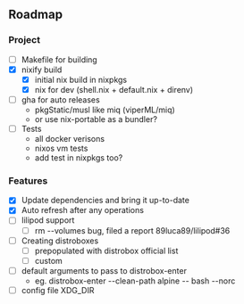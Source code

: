 ## Roadmap

### Project

- [ ] Makefile for building
- [x] nixify build
  - [x] initial nix build in nixpkgs
  - [x] nix for dev (shell.nix + default.nix + direnv)
- [ ] gha for auto releases
  - pkgStatic/musl like miq (viperML/miq)
  - or use nix-portable as a bundler?
- [ ] Tests
  - all docker verisons
  - nixos vm tests
  - add test in nixpkgs too?

### Features

- [x] Update dependencies and bring it up-to-date
- [x] Auto refresh after any operations
- [ ] lilipod support
  - [ ] rm --volumes bug, filed a report 89luca89/lilipod#36
- [ ] Creating distroboxes
  - [ ] prepopulated with distrobox official list
  - [ ] custom
- [ ] default arguments to pass to distrobox-enter
  - eg. distrobox-enter --clean-path alpine -- bash --norc
- [ ] config file XDG_DIR
